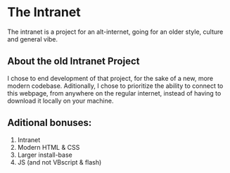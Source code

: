 # The Intranet
The intranet is a project for an alt-internet, going for an older style, culture and general vibe.

## About the old Intranet Project
I chose to end development of that project, for the sake of a new, more modern codebase. Aditionally, I chose to prioritize the ability to connect to this webpage, from anywhere on the regular internet, instead of having to download it locally on your machine.

## Aditional bonuses:
1. Intranet
2. Modern HTML & CSS
3. Larger install-base
4. JS (and not VBscript & flash)
